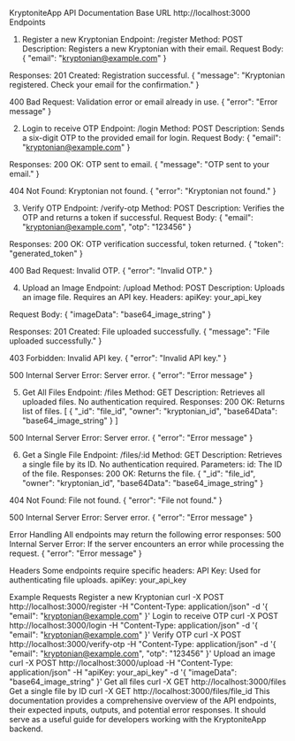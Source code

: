 KryptoniteApp API Documentation
Base URL
http://localhost:3000 
Endpoints
1. Register a new Kryptonian
Endpoint: /register
Method: POST
Description: Registers a new Kryptonian with their email.
Request Body:
{ "email": "kryptonian@example.com" }



Responses:
201 Created: Registration successful.
{ "message": "Kryptonian registered. Check your email for the confirmation." }



400 Bad Request: Validation error or email already in use.
{ "error": "Error message" }



2. Login to receive OTP
Endpoint: /login
Method: POST
Description: Sends a six-digit OTP to the provided email for login.
Request Body:
{ "email": "kryptonian@example.com" }



Responses:
200 OK: OTP sent to email.
{ "message": "OTP sent to your email." }



404 Not Found: Kryptonian not found.
{ "error": "Kryptonian not found." }



3. Verify OTP
Endpoint: /verify-otp
Method: POST
Description: Verifies the OTP and returns a token if successful.
Request Body:
{ "email": "kryptonian@example.com", "otp": "123456" }



Responses:
200 OK: OTP verification successful, token returned.
{ "token": "generated_token" }



400 Bad Request: Invalid OTP.
{ "error": "Invalid OTP." }



4. Upload an Image
Endpoint: /upload
Method: POST
Description: Uploads an image file. Requires an API key.
Headers:
apiKey: your_api_key



Request Body:
{ "imageData": "base64_image_string" }



Responses:
201 Created: File uploaded successfully.
{ "message": "File uploaded successfully." }



403 Forbidden: Invalid API key.
{ "error": "Invalid API key." }



500 Internal Server Error: Server error.
{ "error": "Error message" }



5. Get All Files
Endpoint: /files
Method: GET
Description: Retrieves all uploaded files. No authentication required.
Responses:
200 OK: Returns list of files.
[ { "_id": "file_id", "owner": "kryptonian_id", "base64Data": "base64_image_string" } ]



500 Internal Server Error: Server error.
{ "error": "Error message" }



6. Get a Single File
Endpoint: /files/:id
Method: GET
Description: Retrieves a single file by its ID. No authentication required.
Parameters:
id: The ID of the file.
Responses:
200 OK: Returns the file.
{ "_id": "file_id", "owner": "kryptonian_id", "base64Data": "base64_image_string" }



404 Not Found: File not found.
{ "error": "File not found." }



500 Internal Server Error: Server error.
{ "error": "Error message" }



Error Handling
All endpoints may return the following error responses:
500 Internal Server Error: If the server encounters an error while processing the request.
{ "error": "Error message" }



Headers
Some endpoints require specific headers:
API Key: Used for authenticating file uploads.
apiKey: your_api_key



Example Requests
Register a new Kryptonian
curl -X POST http://localhost:3000/register -H "Content-Type: application/json" -d '{ "email": "kryptonian@example.com" }' 
Login to receive OTP
curl -X POST http://localhost:3000/login -H "Content-Type: application/json" -d '{ "email": "kryptonian@example.com" }' 
Verify OTP
curl -X POST http://localhost:3000/verify-otp -H "Content-Type: application/json" -d '{ "email": "kryptonian@example.com", "otp": "123456" }' 
Upload an image
curl -X POST http://localhost:3000/upload -H "Content-Type: application/json" -H "apiKey: your_api_key" -d '{ "imageData": "base64_image_string" }' 
Get all files
curl -X GET http://localhost:3000/files 
Get a single file by ID
curl -X GET http://localhost:3000/files/file_id 
This documentation provides a comprehensive overview of the API endpoints, their expected inputs, outputs, and potential error responses. It should serve as a useful guide for developers working with the KryptoniteApp backend.

